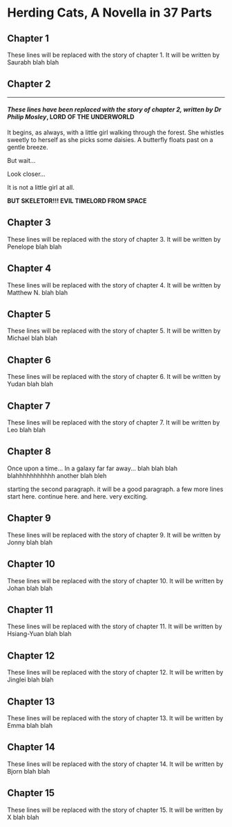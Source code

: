 Herding Cats, A Novella in 37 Parts
====================

Chapter 1
---------
These lines will be replaced with the story of chapter 1.
It will be written by Saurabh
blah blah

## Chapter 2
---------
#### *These lines have been replaced with the story of chapter 2, written by Dr Philip Mosley*, **LORD OF THE UNDERWORLD**

It begins, as always, with a little girl walking through the forest.
She whistles sweetly to herself as she picks some daisies.
A butterfly floats past on a gentle breeze.

But wait...

Look closer...

It is not a little girl at all.

**BUT SKELETOR!!! EVIL TIMELORD FROM SPACE**

Chapter 3
---------
These lines will be replaced with the story of chapter 3.
It will be written by Penelope
blah blah

Chapter 4
---------
These lines will be replaced with the story of chapter 4.
It will be written by Matthew N.
blah blah

Chapter 5
---------
These lines will be replaced with the story of chapter 5.
It will be written by Michael
blah blah

Chapter 6
---------
These lines will be replaced with the story of chapter 6.
It will be written by Yudan
blah blah

Chapter 7
---------
These lines will be replaced with the story of chapter 7.
It will be written by Leo
blah blah

Chapter 8
---------
Once upon a time...
In a galaxy far far away...
blah blah blah
blahhhhhhhhhhh
another blah
bleh

starting the second paragraph. it will be a good paragraph.
a few more lines start here.
continue here.
and here.
very exciting.

Chapter 9
---------
These lines will be replaced with the story of chapter 9.
It will be written by Jonny
blah blah

Chapter 10
---------
These lines will be replaced with the story of chapter 10.
It will be written by Johan
blah blah

Chapter 11
---------
These lines will be replaced with the story of chapter 11.
It will be written by Hsiang-Yuan
blah blah

Chapter 12
---------
These lines will be replaced with the story of chapter 12.
It will be written by Jinglei
blah blah

Chapter 13
---------
These lines will be replaced with the story of chapter 13.
It will be written by Emma
blah blah

Chapter 14
---------
These lines will be replaced with the story of chapter 14.
It will be written by Bjorn
blah blah

Chapter 15
---------
These lines will be replaced with the story of chapter 15.
It will be written by X
blah blah
